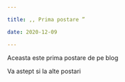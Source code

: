 ```yaml
---

title: ,, Prima postare ”

date: 2020-12-09

---
```


Aceasta este prima postare de pe blog 


Va astept si la alte postari


